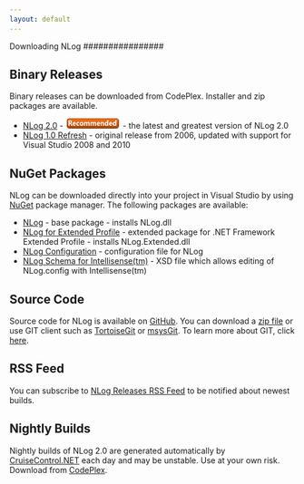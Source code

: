 ```yaml
---
layout: default
---
```


Downloading NLog
################

Binary Releases
---------------
Binary releases can be downloaded from CodePlex. Installer and zip packages are available.
 * [NLog 2.0](http://nlog.codeplex.com/releases/view/32639) - <img src="/images/recommended.png"> - the latest and greatest version of NLog 2.0
 * [NLog 1.0 Refresh](http://nlog.codeplex.com/releases/view/32601) - original release from 2006, updated with support for Visual Studio 2008 and 2010

NuGet Packages
--------------
NLog can be downloaded directly into your project in Visual Studio by using [NuGet](http://nuget.org/) package manager. The following packages are available:

* [NLog](http://nuget.org/List/Packages/NLog) - base package - installs NLog.dll
* [NLog for Extended Profile](http://nuget.org/List/Packages/NLog.Extended) - extended package for .NET Framework Extended Profile - installs NLog.Extended.dll
* [NLog Configuration](http://nuget.org/List/Packages/NLog.Config/) - configuration file for NLog
* [NLog Schema for Intellisense(tm)](http://nuget.org/List/Packages/NLog.Schema) - XSD file which allows editing of NLog.config with Intellisense(tm)

Source Code
-----------
Source code for NLog is available on [GitHub](http://github.com/nlog/NLog/). You can download a [zip file](http://github.com/nlog/NLog/archives/master) or use GIT client such as [TortoiseGit](http://code.google.com/p/tortoisegit/) or [msysGit](http://code.google.com/p/msysgit/). To learn more about GIT, click [here](http://git-scm.com/).

RSS Feed 
--------
You can subscribe to [NLog Releases RSS Feed](http://feeds.feedburner.com/nlogreleases) to be notified about newest builds.

Nightly Builds
--------------
Nightly builds of NLog 2.0 are generated automatically by [CruiseControl.NET](http://confluence.public.thoughtworks.org/display/CCNET/Welcome+to+CruiseControl.NET) each day and may be unstable. Use at your own risk. Download from [CodePlex](http://nlog.codeplex.com/releases).